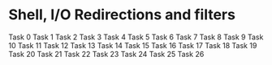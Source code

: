 # Shell, I/O Redirections and filters

Task 0
Task 1
Task 2
Task 3
Task 4
Task 5
Task 6
Task 7
Task 8
Task 9
Task 10
Task 11 
Task 12
Task 13
Task 14
Task 15
Task 16
Task 17
Task 18
Task 19
Task 20
Task 21
Task 22
Task 23
Task 24
Task 25
Task 26
